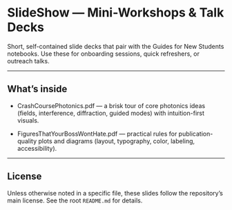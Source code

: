# SlideShow — Mini-Workshops & Talk Decks

Short, self-contained slide decks that pair with the Guides for New Students notebooks. Use these for onboarding sessions, quick refreshers, or outreach talks.

---

## What’s inside

- CrashCoursePhotonics.pdf — a brisk tour of core photonics ideas (fields, interference, diffraction, guided modes) with intuition-first visuals.
  
- FiguresThatYourBossWontHate.pdf — practical rules for publication-quality plots and diagrams (layout, typography, color, labeling, accessibility).

---

## License

Unless otherwise noted in a specific file, these slides follow the repository’s main license. See the root `README.md` for details.

